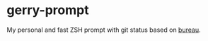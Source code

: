 # gerry-prompt

My personal and fast ZSH prompt with git status based on [bureau](https://github.com/ohmyzsh/ohmyzsh/wiki/themes#bureau).

